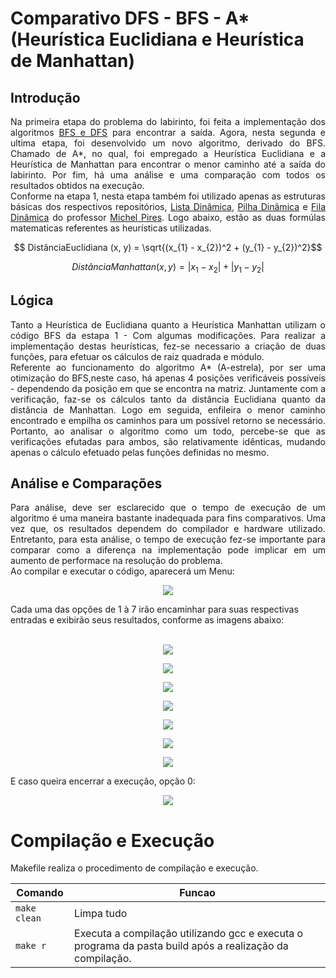 # Comparativo DFS - BFS - A* (Heurística Euclidiana e  Heurística de Manhattan)
## Introdução
<p align = "justify"> 
  Na primeira etapa do problema do labirinto, foi feita a implementação dos algoritmos <a href = "https://github.com/Nerd100oculoS/labirinto-BFS-DFS-etapa1"> BFS e DFS</a> para encontrar a saída. Agora, nesta segunda e ultima etapa, foi desenvolvido um novo algoritmo, derivado do BFS. Chamado de A*, no qual, foi empregado a Heurística Euclidiana e a Heurística de Manhattan para encontrar o menor caminho até a saída do labirinto. Por fim, há uma análise e uma comparação com todos os resultados obtidos na execução.<br> Conforme na etapa 1, nesta etapa também foi utilizado apenas as estruturas básicas dos respectivos repositórios, <a href = "https://github.com/mpiress/dynamic_list">Lista Dinâmica</a>, <a href = "https://github.com/mpiress/dynamic_stack">Pilha Dinâmica</a> e <a href = "https://github.com/mpiress/dynamic_queue">Fila Dinâmica</a> do professor <a href ="https://github.com/mpiress">Michel Pires</a>. Logo abaixo, estão as duas formúlas matematicas referentes as heurísticas utilizadas.<br>
</p>

$$ DistânciaEuclidiana (x, y) = \sqrt{(x_{1} - x_{2})^2 + (y_{1} - y_{2})^2}$$

$$ DistânciaManhattan (x, y) = |x_{1} - x_{2}| + |y_{1} - y_{2}|$$

## Lógica

<p align = "justify">
Tanto a Heurística de Euclidiana quanto a Heurística Manhattan utilizam o código BFS da estapa 1 - Com algumas modificações. Para realizar a implementação destas heurísticas, fez-se necessario a criação de duas funções, para efetuar os cálculos de raiz quadrada e módulo.<br> Referente ao funcionamento do algoritmo A* (A-estrela), por ser uma otimização do BFS,neste caso, há apenas 4 posições verificáveis possíveis - dependendo da posição em que se encontra na matriz. Juntamente com a verificação, faz-se os cálculos tanto da distância Euclidiana quanto da distância de Manhattan. Logo em seguida, enfileira o menor caminho encontrado e empilha os caminhos para um possível retorno se necessário. Portanto, ao analisar o algoritmo como um todo, percebe-se que as verificações efutadas para ambos, são relativamente idênticas, mudando apenas o cálculo efetuado pelas funções definidas no mesmo.
</p>

## Análise e Comparações

<p align = "justify"> 
 Para análise, deve ser esclarecido que o tempo de execução de um algoritmo é uma maneira bastante inadequada para fins comparativos. Uma vez que, os resultados dependem do compilador e hardware utilizado. Entretanto, para esta análise, o tempo de execução fez-se importante para comparar como a 
diferença na implementação pode implicar em um aumento de performace na resolução do problema.<br>
  Ao compilar e executar o código, aparecerá um Menu: <br> 
 <p align = "center">
   <img src = "imgs/menu.png")></img>
</p>
  Cada uma das opções de 1 à 7 irão encaminhar para suas respectivas entradas e exibirão seus resultados, conforme as imagens abaixo:<br><br>
  
  <p align = "center">
   <img src = "imgs/opcao1.PNG")></img>
</p>

 <p align = "center">
   <img src = "imgs/opcao2.PNG")></img>
</p>

<p align = "center">
   <img src = "imgs/opcao3.PNG")></img>
</p>

<p align = "center">
   <img src = "imgs/opcao4.PNG")></img>
</p>

<p align = "center">
   <img src = "imgs/opcao5.PNG")></img>
</p>

<p align = "center">
   <img src = "imgs/opcao6.PNG")></img>
</p>

<p align = "center">
   <img src = "imgs/opcao7.PNG")></img>
</p>

E caso queira encerrar a execução, opção 0:<br>

<p align = "center">
   <img src = "imgs/opcao0_finalizacao.PNG")></img>
</p>

</p>

# Compilação e Execução

Makefile realiza o procedimento de compilação e execução.

|Comando| Funcao|
|----|----|
|`make clean`|Limpa tudo|
|`make r`|Executa a compilação utilizando gcc e executa o programa da pasta build após a realização da compilação.|

